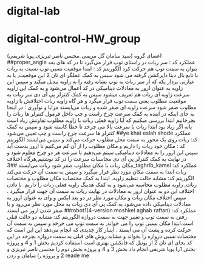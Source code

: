 # digital-lab
# digital-control-HW_group
اعضای گروه (سید سامان گل مریمی_محسن ناصر تبریزی_پویا شریفی)
##proper_angle
عملکرد کد : سر ربات در راستای توپ قرار می‌گیرد تا در کد های بعد بتوان به سمت توپ هم حرکت کرد
الگوریتم کد : ابتدا موقعیت نسبی توپ نسبت به ربات با تابع بال دیتا دایرکشن گرفته می شود
سپس به کمک عملگر ای تان 2 این موقعیت, یا به عبارتی بردار یکه که از سر ربات به توپ نشانه رفته را به زاویه تبدیل میکند
و سپس این زاویه به عنوان ارور به معادلات دینامیکی در کد اعمال می‌شود و به کمک این زاویه سرعت زاویه ای ربات هم تعریف میشود
سپس به کمک کنترلر پی آی دی سر ربات به موقعیت مطلوب یعنی سمت توپ قرار میگرد و هر گاه زاویه ربات اختلافش با زاویه مطلوب صفر شود سرعت زاویه ای صفر شده و ربات می‌ایستد
مزایا و نوآوری : در اینجا به جای اینکه در ابتده به کمک سرعت چرخ راست و چپ داخل فرمول کنترلر ها ربات را بچرخانیم ابتدا بررسی میکنیم که آیا زاویه فعلی ربات با زاویه مطلوب تفاوتش زیاد است یانه اگر زیاد بود ابتدا ربات با سرعت بالا می چرخد تا خطا کاسته شود و سپس به کمک کنترلر ها سرعت چرخ راست و چپ تعیین 
می‌شود
##ye khat eslah shode
عملکرد کد: ربات روی یک محور به سمت محل مطلوب حرکت می‌کند و سپس می‌ایستد
الگوریتم کد : مکان خود ربات را داریم و مکان مطلوب را از آن کم می‌کنیم تا ارور بدست آید سپس این ارور را به معادلات دینامیکی سیتم می‌دهیم تا سرعت هر دو چرخ معلوم شود
و در نهایت به کمک کنترلر پی آی دی محاسبات سرعت را در کد نوشتیم,هرگاه اختلاف مکان ربات با مکان مطلوب صفر شود ربات می‌ایستد
##3_taghrib_kamel
عملکرد کد: ربات ابتدا به سمت مکان مورد نظر قرار میگیرد و سپس به سمت آن حرکت می‌کند
الگوریتم کد: مشابه حالت تنظیم زاویه، ابتدا به کمک مختصات مکان مطلوب و مختصات ربات, زاویه مطلوب محاسبه می‌شود و به کمک هدینگ زاویه فعلی ربات را داریم. با دادن اختلاف این دو به عنوان ارور به معادلات در نهایت ربات به سمت آن جهت قرار میگیرد . سپس اختلاف مکان ربات و مکان مورد نظر در دو بعد ایکس و وای به عنوان ارور به معادلات دینامیکی داده می‌شود
 به کمک پی آی دی ربات به محل مورد نظر می‌رود و با صفر شدن ارور می ‌ایستد
 ##robot1(4-version moshkel aghab raftan)
 عملکرد کد: رفتن به سمت توپ و تغییر جهت به سمت دروازه
 الگوریتم کد: مشابه دو حالت قبلی است.ابتدا مکان نسبی توپ را می خواند, به سمت توپ می جرخد و سپس به سمت آن حرکت کرده و پشت آن می ایستد . اینبار کار جدیدی که انجام می‌دهد این این است که مختصات نسبی دروازه را بخواند و مشابه روش های قبلی به سمت دروازه بچرخد
 در این کد بجای ای تان 2 از یوتیل که فانکشن بهتری است استفاده کردیم 
بخش 1 و 4 و پروژه بخش 1را پویا شریفی انجام داد
بخش 3 و 4 و پروژه بخش دوم را محسن ناصر تبریزی
و 2 و پروژه را سامان و زدن reade me

